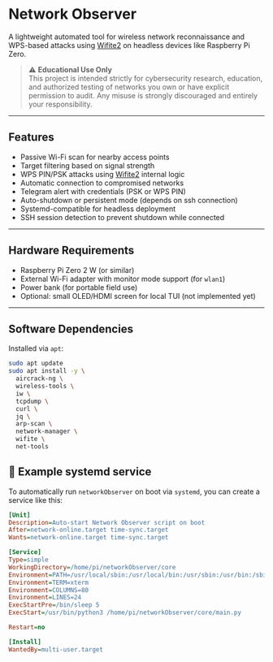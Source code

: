 # Network Observer

A lightweight automated tool for wireless network reconnaissance and WPS-based attacks using [Wifite2](https://github.com/kimocoder/wifite2) on headless devices like Raspberry Pi Zero.

> ⚠️ **Educational Use Only**  
> This project is intended strictly for cybersecurity research, education, and authorized testing of networks you own or have explicit permission to audit. Any misuse is strongly discouraged and entirely your responsibility.

---

## Features

- Passive Wi-Fi scan for nearby access points
- Target filtering based on signal strength
- WPS PIN/PSK attacks using [Wifite2](https://github.com/kimocoder/wifite2) internal logic
- Automatic connection to compromised networks
- Telegram alert with credentials (PSK or WPS PIN)
- Auto-shutdown or persistent mode (depends on ssh connection)
- Systemd-compatible for headless deployment
- SSH session detection to prevent shutdown while connected

---

## Hardware Requirements

- Raspberry Pi Zero 2 W (or similar)
- External Wi-Fi adapter with monitor mode support (for `wlan1`)
- Power bank (for portable field use)
- Optional: small OLED/HDMI screen for local TUI (not implemented yet)

---

## Software Dependencies

Installed via `apt`:

```bash
sudo apt update
sudo apt install -y \
  aircrack-ng \
  wireless-tools \
  iw \
  tcpdump \
  curl \
  jq \
  arp-scan \
  network-manager \
  wifite \
  net-tools
```

## 🔧 Example systemd service

To automatically run `networkObserver` on boot via `systemd`, you can create a service like this:

```ini
[Unit]
Description=Auto-start Network Observer script on boot
After=network-online.target time-sync.target
Wants=network-online.target time-sync.target

[Service]
Type=simple
WorkingDirectory=/home/pi/networkObserver/core
Environment=PATH=/usr/local/sbin:/usr/local/bin:/usr/sbin:/usr/bin:/sbin:/bin
Environment=TERM=xterm
Environment=COLUMNS=80
Environment=LINES=24
ExecStartPre=/bin/sleep 5
ExecStart=/usr/bin/python3 /home/pi/networkObserver/core/main.py

Restart=no 

[Install]
WantedBy=multi-user.target
